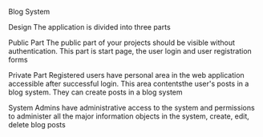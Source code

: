 Blog System

Design
The application is divided into three parts

Public Part
The public part of your projects should be visible without authentication. This part is start page, the user login and user registration forms

Private Part
Registered users have personal area in the web application accessible after successful login. This area contentsthe user's posts in a blog system.  They can create posts in a blog system

System Admins have administrative access to the system and permissions to administer all the major information objects in the system, create, edit, delete blog posts


